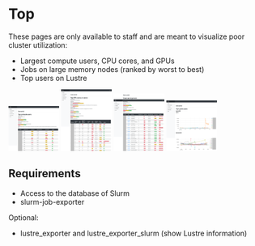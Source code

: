 # Top
These pages are only available to staff and are meant to visualize poor cluster utilization:

* Largest compute users, CPU cores, and GPUs
* Jobs on large memory nodes (ranked by worst to best)
* Top users on Lustre

<a href="top_compute.png"><img src="top_compute.png" alt="Top compute user (CPU)" width="100"/></a>
<a href="top_compute_gpu.png"><img src="top_compute_gpu.png" alt="Top compute user(GPU)" width="100"/></a>
<a href="top_largemem.png"><img src="top_largemem.png" alt="Jobs on large memory nodes" width="100"/></a>
<a href="top_lustre.png"><img src="top_lustre.png" alt="Top users on Lustre" width="100"/></a>

## Requirements
* Access to the database of Slurm
* slurm-job-exporter

Optional:

* lustre\_exporter and lustre\_exporter\_slurm (show Lustre information)
